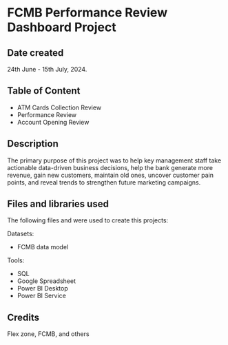 # FCMB Performance Review Dashboard Project

## Date created
24th June - 15th July, 2024.

## Table of Content
* ATM Cards Collection Review
* Performance Review
* Account Opening Review


## Description
The primary purpose of this project was to help key management staff take actionable data-driven business decisions, help the bank generate more revenue, gain new customers, maintain old ones, uncover customer pain points, and reveal trends to strengthen future marketing campaigns.

## Files and libraries used
The following files and were used to create this projects:

Datasets:
* FCMB data model

Tools:
* SQL
* Google Spreadsheet
* Power BI Desktop
* Power BI Service

## Credits
Flex zone, FCMB, and others
